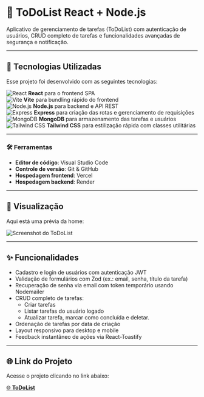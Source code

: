 # 📝 ToDoList React + Node.js

Aplicativo de gerenciamento de tarefas (ToDoList) com autenticação de usuários, CRUD completo de tarefas e funcionalidades avançadas de segurança e notificação.

---

## 🚀 Tecnologias Utilizadas

Esse projeto foi desenvolvido com as seguintes tecnologias:

![React](https://img.shields.io/badge/React-%2320232a.svg?style=flat-square&logo=react&logoColor=%2361DAFB) **React** para o frontend SPA  
![Vite](https://img.shields.io/badge/Vite-%23461EFB.svg?style=flat-square&logo=vite&logoColor=white) **Vite** para bundling rápido do frontend  
![Node.js](https://img.shields.io/badge/Node.js-%2343853D.svg?style=flat-square&logo=node.js&logoColor=white) **Node.js** para backend e API REST  
![Express](https://img.shields.io/badge/Express-%23404d59.svg?style=flat-square&logo=express&logoColor=white) **Express** para criação das rotas e gerenciamento de requisições  
![MongoDB](https://img.shields.io/badge/MongoDB-%2347A248.svg?style=flat-square&logo=mongodb&logoColor=white) **MongoDB** para armazenamento das tarefas e usuários  
![Tailwind CSS](https://img.shields.io/badge/Tailwind_CSS-%2338B2AC.svg?style=flat-square&logo=tailwind-css&logoColor=white) **Tailwind CSS** para estilização rápida com classes utilitárias

---

### 🛠️ Ferramentas

- **Editor de código**: Visual Studio Code  
- **Controle de versão**: Git & GitHub  
- **Hospedagem frontend**: Vercel  
- **Hospedagem backend**: Render  

---

## 📸 Visualização

Aqui está uma prévia da home:

![Screenshot do ToDoList](https://i.imgur.com/yE21hY8.png)  

---

## ✨ Funcionalidades

- Cadastro e login de usuários com autenticação JWT  
- Validação de formulários com Zod (ex.: email, senha, título da tarefa)  
- Recuperação de senha via email com token temporário usando Nodemailer  
- CRUD completo de tarefas:
  - Criar tarefas  
  - Listar tarefas do usuário logado  
  - Atualizar tarefa, marcar como concluída e deletar.
- Ordenação de tarefas por data de criação  
- Layout responsivo para desktop e mobile  
- Feedback instantâneo de ações via React-Toastify  

---

## 🌐 Link do Projeto

Acesse o projeto clicando no link abaixo:

[🌐 **ToDoList**](https://task-manager-react-node.vercel.app/)  
